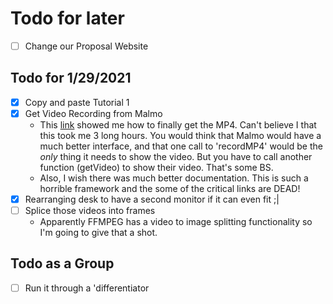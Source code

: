 
# Todo for later

* [ ] Change our Proposal Website

## Todo for 1/29/2021

* [x] Copy and paste Tutorial 1
* [x] Get Video Recording from Malmo
  * This [link](https://elbruno.com/2017/11/09/vs2017-minecraft-game-interaction-agents-missions-definitions-and-recording-with-projectmalmo/) showed me how to finally get the MP4. Can't believe I that this took me 3 long hours. You would think that Malmo would have a much better interface, and that one call to 'recordMP4' would be the *only* thing it needs to show the video. But you have to call another function (getVideo) to show their video. That's some BS.
  * Also, I wish there was much better documentation. This is such a horrible framework and the some of the critical links are DEAD!
* [x] Rearranging desk to have a second monitor if it can even fit ;|
* [ ] Splice those videos into frames
  * Apparently FFMPEG has a video to image splitting functionality so I'm going to give that a shot.

## Todo as a Group

* [ ] Run it through a 'differentiator
